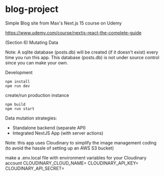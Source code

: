 # blog-project

Simple Blog site from Max's Next.js 15 course on Udemy 

https://www.udemy.com/course/nextjs-react-the-complete-guide


(Section 6)
Mutating Data

Note: A sqlite database (posts.db) will be created (if it doesn't exist)
every time you run this app. This database (posts.db) is not under source control since you can make your own.

Development
```
npm install
npm run dev
```

create/run production instance
```
npm build
npm run start
```


Data mutation strategies:
* Standalone backend (separate API)
* Integrated NextJS App (with server actions)

Note: this app uses Cloudinary to simplify the image management coding 
(to avoid the hassle of setting up an AWS S3 bucket)

make a .env.local file with environment variables for your Cloudinary account
CLOUDINARY_CLOUD_NAME=<your-cloud-name>
CLOUDINARY_API_KEY=<your-api-key>
CLOUDINARY_API_SECRET=<your-api-secret>